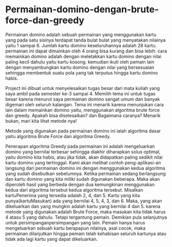 # Permainan-domino-dengan-brute-force-dan-greedy
Permainan domino adalah sebuah permainan yang menggunakan kartu yang 
pada satu sisinya terdapat tanda bulat bulat yang menyatakan nilainya yaitu 1 sampai 
6. Jumlah kartu domino keseluruhannya adalah 28 kartu. permainan ini dapat 
dimainkan oleh 4 orang bisa kurang dan bisa lebih. cara memainkan domino adalah 
dengan meletakkan kartu domino dengan nilai paling kecil dahulu yaitu kartu 
kosong. kemudian ikuti oleh pemain lain dengan menyambungkan kartu domino 
dengan nilai yang bersesuaian sehingga membentuk suatu pola yang tak terputus 
hingga kartu domino habis.

Project ini dibuat untuk menyelesaikan tugas besar dari mata kuliah yang saya ambil pada semester ke-3 sampai 4.
Memilih tema ini untuk tugas besar karena menurut saya permainan domino sangat umum dan banyak digemari oleh seluruh kalangan.
Tema ini menarik karena menunjukan cara lain dalam memainkan domino yaitu, menggunakan algoritma brute force dan greedy.
Apakah bisa diselesaikan? dan Bagaimana caranya? Menarik bukan, mari kita lihat metode nya!

Metode yang digunakan pada permainan domino ini ialah algoritma dasar yaitu algoritma Brute Force dan algoritma Greedy.

Penerapan algoritma Greedy pada permainan ini adalah mengeluarkan domino 
yang bernilai terbesar sehingga diakhir diharapkan solus optimal, yaitu domino kita 
habis, atau jika tidak, akan didapatkan paling sedikit nilai kartu domino yang 
tertinggal. Kami akan melihat contoh peng-aplikasi-an langsung dari permainan domino 
ini dengan menggunakan kedua algoritma yang sudah disebutkan sebelumnya. 
Ketika permainan sedang berlangsung dan kartu domino yang kita miliki sudah 
digunakan beberapa. Maka akan diperoleh hasil yang berbeda dengan dua 
kemungkinan menggunakan kedua dari algoritma tersebut kedua algoritma tersebut.
Misalkan kartuPenerima yang tersedia adalah 2, 4, dan 5. Kartu yang kita 
punya(kartuMasukan) ada yang bernilai 4, 5, 4, 3, dan 6. Maka, yang akan 
dikeluarkan dan yang mungkin adalah kartu yang bernilai 4 dan 5. karena metode 
yang digunakan adalah Brute Force, maka masukan kita tidak harus 4 atasu 5 yang 
dahulu. Tetapi tergantung pemain. Demikian pula selanjutnya untuk 
persimpanganpersimpangan yang lain. Pemain hanya harus mengeluarkan sebuah 
kartu berapapun nilainya, asal cocok, maka permainan dilanjutkan hingga pemain 
telah kehabisan seluruh kartunya atau tidak ada lagi kartu yang dapat dikeluarkan. 
